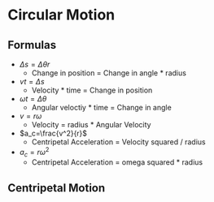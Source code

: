 # Circular Motion
## Formulas
- $\Delta s=\Delta \theta r$
	- Change in position = Change in angle * radius
- $vt=\Delta s$
	- Velocity * time = Change in position
- $\omega t=\Delta \theta$
	- Angular veloctiy * time = Change in angle
- $v=r\omega$
	- Velocity = radius * Angular Velocity
- $a_c=\frac{v^2}{r}$
	- Centripetal Acceleration = Velocity squared / radius
- $a_c=r\omega^2$
	- Centripetal Acceleration = omega squared * radius

## Centripetal Motion

